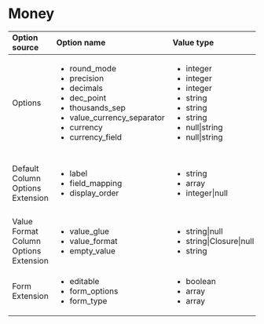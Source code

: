 # Money

<table>
    <head>
        <tr>
            <td><b>Option source</b></td>
            <td><b>Option name</b></td>
            <td><b>Value type</b></td>
            <td><b>Default Value</b></td>
        </tr>
    </head>
    <tbody>
        <tr>
            <td>Options </td>
            <td>
                <ul>
                    <li>round_mode</li>
                    <li>precision</li>
                    <li>decimals</li>
                    <li>dec_point</li>
                    <li>thousands_sep</li>
                    <li>value_currency_separator</li>
                    <li>currency</li>
                    <li>currency_field</li>
                </ul>
            </td>
            <td>
                <ul>
                    <li>integer</li>
                    <li>integer</li>
                    <li>integer</li>
                    <li>string</li>
                    <li>string</li>
                    <li>string</li>
                    <li>null|string</li>
                    <li>null|string</li>
                  </ul>
            </td>
            <td>
                <ul>
                    <li><code>PHP_ROUND_HALF_UP</code></li>
                    <li><code>2</code></li>
                    <li><code>2</code></li>
                    <li><code>'.'</code></li>
                    <li><code>','</code></li>
                    <li><code>' '</code> (empty string)</li>
                    <li><code>null</code></li>
                    <li><code>null</code></li>
                </ul>
            </td>
        <tr>
        <tr>
            <td>Default Column Options Extension</td>
            <td>
                <ul>
                    <li>label</li>
                    <li>field_mapping</li>
                    <li>display_order</li>
                </ul>
            </td>
            <td>
                <ul>
                    <li>string</li>
                    <li>array</li>
                    <li>integer|null</li>
                </td>
            </td>
            <td>
                <ul>
                    <li><code>$column->getName()</code></li>
                    <li><code>array($column->getName())</code></li>
                    <li><code>null</code></li>
                </ul>
            </td>
        </tr>
        <tr>
            <td>Value Format Column Options Extension</td>
            <td>
                <ul>
                    <li>value_glue</li>
                    <li>value_format</li>
                    <li>empty_value</li>
                </ul>
            </td>
            <td>
                <ul>
                    <li>string|null</li>
                    <li>string|Closure|null</li>
                    <li>string</li>
                </td>
            </td>
            <td>
                <ul>
                    <li><code>null</code></li>
                    <li><code>null</code></li>
                    <li><code>" "</code> (empty string)</li>
                </ul>
            </td>
        </tr>
        <tr>
            <td>Form Extension</td>
            <td>
                <ul>
                    <li>editable</li>
                    <li>form_options</li>
                    <li>form_type</li>
                </ul>
            </td>
            <td>
                <ul>
                    <li>boolean</li>
                    <li>array</li>
                    <li>array</li>
                </td>
            </td>
            <td>
                <ul>
                    <li><code>false</code></li>
                    <li><code>array()</code></li>
                    <li><code>array()</code></li>
                </ul>
            </td>
        </tr>
    </tbody>
</table>

